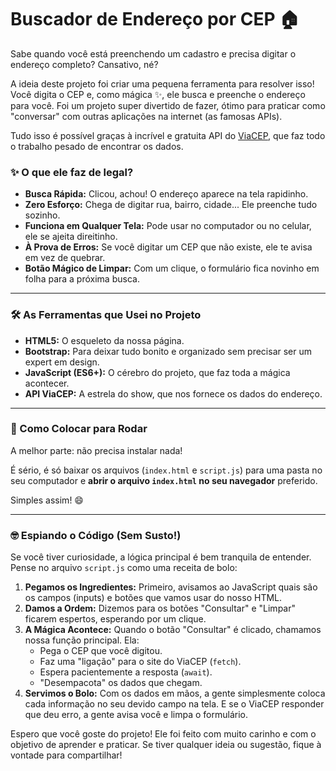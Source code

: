 # Buscador de Endereço por CEP 🏠

Sabe quando você está preenchendo um cadastro e precisa digitar o endereço completo? Cansativo, né?

A ideia deste projeto foi criar uma pequena ferramenta para resolver isso! Você digita o CEP e, como mágica ✨, ele busca e preenche o endereço para você. Foi um projeto super divertido de fazer, ótimo para praticar como "conversar" com outras aplicações na internet (as famosas APIs).

Tudo isso é possível graças à incrível e gratuita API do [ViaCEP](https://viacep.com.br/), que faz todo o trabalho pesado de encontrar os dados.


### ✨ O que ele faz de legal?

-   **Busca Rápida:** Clicou, achou! O endereço aparece na tela rapidinho.
-   **Zero Esforço:** Chega de digitar rua, bairro, cidade... Ele preenche tudo sozinho.
-   **Funciona em Qualquer Tela:** Pode usar no computador ou no celular, ele se ajeita direitinho.
-   **À Prova de Erros:** Se você digitar um CEP que não existe, ele te avisa em vez de quebrar.
-   **Botão Mágico de Limpar:** Com um clique, o formulário fica novinho em folha para a próxima busca.

---

### 🛠️ As Ferramentas que Usei no Projeto

-   **HTML5:** O esqueleto da nossa página.
-   **Bootstrap:** Para deixar tudo bonito e organizado sem precisar ser um expert em design.
-   **JavaScript (ES6+):** O cérebro do projeto, que faz toda a mágica acontecer.
-   **API ViaCEP:** A estrela do show, que nos fornece os dados do endereço.

---

### 🚀 Como Colocar para Rodar

A melhor parte: não precisa instalar nada!

É sério, é só baixar os arquivos (`index.html` e `script.js`) para uma pasta no seu computador e **abrir o arquivo `index.html` no seu navegador** preferido.

Simples assim! 😄

---

### 🤓 Espiando o Código (Sem Susto!)

Se você tiver curiosidade, a lógica principal é bem tranquila de entender. Pense no arquivo `script.js` como uma receita de bolo:

1.  **Pegamos os Ingredientes:** Primeiro, avisamos ao JavaScript quais são os campos (inputs) e botões que vamos usar do nosso HTML.
2.  **Damos a Ordem:** Dizemos para os botões "Consultar" e "Limpar" ficarem espertos, esperando por um clique.
3.  **A Mágica Acontece:** Quando o botão "Consultar" é clicado, chamamos nossa função principal. Ela:
    -   Pega o CEP que você digitou.
    -   Faz uma "ligação" para o site do ViaCEP (`fetch`).
    -   Espera pacientemente a resposta (`await`).
    -   "Desempacota" os dados que chegam.
4.  **Servimos o Bolo:** Com os dados em mãos, a gente simplesmente coloca cada informação no seu devido campo na tela. E se o ViaCEP responder que deu erro, a gente avisa você e limpa o formulário.

Espero que você goste do projeto! Ele foi feito com muito carinho e com o objetivo de aprender e praticar. Se tiver qualquer ideia ou sugestão, fique à vontade para compartilhar!